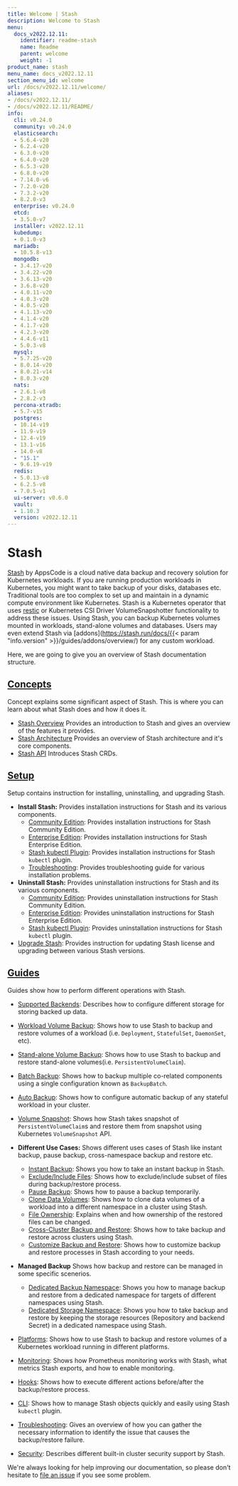 ```yaml
---
title: Welcome | Stash
description: Welcome to Stash
menu:
  docs_v2022.12.11:
    identifier: readme-stash
    name: Readme
    parent: welcome
    weight: -1
product_name: stash
menu_name: docs_v2022.12.11
section_menu_id: welcome
url: /docs/v2022.12.11/welcome/
aliases:
- /docs/v2022.12.11/
- /docs/v2022.12.11/README/
info:
  cli: v0.24.0
  community: v0.24.0
  elasticsearch:
  - 5.6.4-v20
  - 6.2.4-v20
  - 6.3.0-v20
  - 6.4.0-v20
  - 6.5.3-v20
  - 6.8.0-v20
  - 7.14.0-v6
  - 7.2.0-v20
  - 7.3.2-v20
  - 8.2.0-v3
  enterprise: v0.24.0
  etcd:
  - 3.5.0-v7
  installer: v2022.12.11
  kubedump:
  - 0.1.0-v3
  mariadb:
  - 10.5.8-v13
  mongodb:
  - 3.4.17-v20
  - 3.4.22-v20
  - 3.6.13-v20
  - 3.6.8-v20
  - 4.0.11-v20
  - 4.0.3-v20
  - 4.0.5-v20
  - 4.1.13-v20
  - 4.1.4-v20
  - 4.1.7-v20
  - 4.2.3-v20
  - 4.4.6-v11
  - 5.0.3-v8
  mysql:
  - 5.7.25-v20
  - 8.0.14-v20
  - 8.0.21-v14
  - 8.0.3-v20
  nats:
  - 2.6.1-v8
  - 2.8.2-v3
  percona-xtradb:
  - 5.7-v15
  postgres:
  - 10.14-v19
  - 11.9-v19
  - 12.4-v19
  - 13.1-v16
  - 14.0-v8
  - "15.1"
  - 9.6.19-v19
  redis:
  - 5.0.13-v8
  - 6.2.5-v8
  - 7.0.5-v1
  ui-server: v0.6.0
  vault:
  - 1.10.3
  version: v2022.12.11
---
```


# Stash

[Stash](https://stash.run) by AppsCode is a cloud native data backup and recovery solution for Kubernetes workloads. If you are running production workloads in Kubernetes, you might want to take backup of your disks, databases etc. Traditional tools are too complex to set up and maintain in a dynamic compute environment like Kubernetes. Stash is a Kubernetes operator that uses [restic](https://github.com/restic/restic) or Kubernetes CSI Driver VolumeSnapshotter functionality to address these issues. Using Stash, you can backup Kubernetes volumes mounted in workloads, stand-alone volumes and databases. Users may even extend Stash via [addons](https://stash.run/docs/{{< param "info.version" >}}/guides/addons/overview/) for any custom workload.

Here, we are going to give you an overview of Stash documentation structure.

## [Concepts](/docs/v2022.12.11/concepts/)

Concept explains some significant aspect of Stash. This is where you can learn about what Stash does and how it does it.

- [Stash Overview](/docs/v2022.12.11/concepts/what-is-stash/overview/) Provides an introduction to Stash and gives an overview of the features it provides.
- [Stash Architecture](/docs/v2022.12.11/concepts/what-is-stash/architecture/) Provides an overview of Stash architecture and it's core components.
- [Stash API](/docs/v2022.12.11/concepts/crds/repository/) Introduces Stash CRDs.

## [Setup](/docs/v2022.12.11/setup/)

Setup contains instruction for installing, uninstalling, and upgrading Stash.

- **Install Stash:** Provides installation instructions for Stash and its various components.
  - [Community Edition](/docs/v2022.12.11/setup/install/community/): Provides installation instructions for Stash Community Edition.
  - [Enterprise Edition](/docs/v2022.12.11/setup/install/enterprise/): Provides installation instructions for Stash Enterprise Edition.
  - [Stash kubectl Plugin](/docs/v2022.12.11/setup/install/kubectl-plugin/): Provides installation instructions for Stash `kubectl` plugin.
  - [Troubleshooting](/docs/v2022.12.11/setup/install/troubleshooting/): Provides troubleshooting guide for various installation problems.
- **Uninstall Stash:** Provides uninstallation instructions for Stash and its various components.
  - [Community Edition](/docs/v2022.12.11/setup/uninstall/community/): Provides uninstallation instructions for Stash Community Edition.
  - [Enterprise Edition](/docs/v2022.12.11/setup/uninstall/enterprise/): Provides uninstallation instructions for Stash Enterprise Edition.
  - [Stash kubectl Plugin](/docs/v2022.12.11/setup/uninstall/kubectl-plugin/): Provides uninstallation instructions for Stash `kubectl` plugin.
- [Upgrade Stash](/docs/v2022.12.11/setup/upgrade/): Provides instruction for updating Stash license and upgrading between various Stash versions.

## [Guides](/docs/v2022.12.11/guides/)

Guides show how to perform different operations with Stash.

- [Supported Backends](/docs/v2022.12.11/guides/backends/overview/): Describes how to configure different storage for storing backed up data.
- [Workload Volume Backup](/docs/v2022.12.11/guides/workloads/overview/): Shows how to use Stash to backup and restore volumes of a workload (i.e. `Deployment`, `StatefulSet`, `DaemonSet`, etc).
- [Stand-alone Volume Backup](/docs/v2022.12.11/guides/volumes/overview/): Shows how to use Stash to backup and restore stand-alone volumes(i.e. `PersistentVolumeClaim`).
- [Batch Backup](/docs/v2022.12.11/guides/batch-backup/overview/): Shows how to backup multiple co-related components using a single configuration known as `BackupBatch`.
- [Auto Backup](/docs/v2022.12.11/guides/auto-backup/overview/): Shows how to configure automatic backup of any stateful workload in your cluster.
- [Volume Snapshot](/docs/v2022.12.11/guides/volumesnapshot/overview/): Shows how Stash takes snapshot of `PersistentVolumeClaim`s and restore them from snapshot using Kubernetes `VolumeSnapshot` API.

- **Different Use Cases:**
Shows different uses cases of Stash like instant backup, pause backup, cross-namespace backup and restore etc.

  - [Instant Backup](/docs/v2022.12.11/guides/use-cases/instant-backup/): Shows you how to take an instant backup in Stash.
  - [Exclude/Include Files](/docs/v2022.12.11/guides/use-cases/exclude-include-files/): Shows how to exclude/include subset of files during backup/restore process.
  - [Pause Backup](/docs/v2022.12.11/guides/use-cases/pause-backup/): Shows how to pause a backup temporarily.
  - [Clone Data Volumes](/docs/v2022.12.11/guides/use-cases/clone-pvc/): Shows how to clone data volumes of a workload into a different namespace in a cluster using Stash.
  - [File Ownership](/docs/v2022.12.11/guides/use-cases/ownership/): Explains when and how ownership of the restored files can be changed.
  - [Cross-Cluster Backup and Restore](/docs/v2022.12.11/guides/use-cases/cross-cluster-backup/): Shows how to take backup and restore across clusters using Stash.
  - [Customize Backup and Restore](/docs/v2022.12.11/guides/use-cases/customize-backup-restore/): Shows how to customize backup and restore processes in Stash according to your needs.

- **Managed Backup**
Shows how backup and restore can be managed in some specific scenerios.
  - [Dedicated Backup Namespace](/docs/v2022.12.11/guides/managed-backup/dedicated-backup-namespace/): Shows you how to manage backup and restore from a dedicated namespace for targets of different namespaces using Stash.
  - [Dedicated Storage Namespace](/docs/v2022.12.11/guides/managed-backup/dedicated-storage-namespace/): Shows you how to take backup and restore by keeping the storage resources (Repository and backend Secret) in a dedicated namespace using Stash.

- [Platforms](/docs/v2022.12.11/guides/platforms/eks-irsa/): Shows how to use Stash to backup and restore volumes of a Kubernetes workload running in different platforms.
- [Monitoring](/docs/v2022.12.11/guides/monitoring/overview/): Shows how Prometheus monitoring works with Stash, what metrics Stash exports, and how to enable monitoring.
- [Hooks](/docs/v2022.12.11/guides/hooks/overview/): Shows how to execute different actions before/after the backup/restore process.
- [CLI](/docs/v2022.12.11/guides/cli/kubectl-plugin/): Shows how to manage Stash objects quickly and easily using Stash `kubectl` plugin.
- [Troubleshooting](/docs/v2022.12.11/guides/troubleshooting/how-to-troubleshoot/): Gives an overview of how you can gather the necessary information to identify the issue that causes the backup/restore failure.
- [Security](/docs/v2022.12.11/guides/security/rbac/): Describes different built-in cluster security support by Stash.

We're always looking for help improving our documentation, so please don't hesitate to [file an issue](https://github.com/stashed/project/issues/new) if you see some problem.
